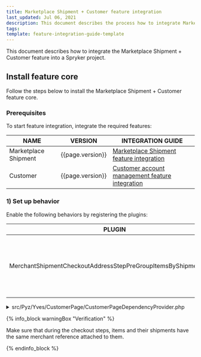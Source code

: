 ```yaml
---
title: Marketplace Shipment + Customer feature integration
last_updated: Jul 06, 2021
description: This document describes the process how to integrate Marketplace Shipment + Customer feature into your project
tags:
template: feature-integration-guide-template
---
```


This document describes how to integrate the Marketplace Shipment + Customer feature into a Spryker project.

## Install feature core

Follow the steps below to install the Marketplace Shipment + Customer feature core.

### Prerequisites

To start feature integration, integrate the required features:

| NAME | VERSION | INTEGRATION GUIDE |
| --------- | ------ | -----------|
| Marketplace Shipment | {{page.version}} | [Marketplace Shipment feature integration](/docs/marketplace/dev/feature-integration-guides/{{page.version}}/marketplace-shipment-feature-integration.html) |
| Customer | {{page.version}} | [Customer account management feature integration](/docs/pbc/all/customer-relationship-management/{{page.version}}/install-and-upgrade/install-features/install-the-customer-account-management-feature.html)  |

### 1) Set up behavior

Enable the following behaviors by registering the plugins:

| PLUGIN  | SPECIFICATION | PREREQUISITES | NAMESPACE |
| ------------ | ----------- | ----- | ------------ |
| MerchantShipmentCheckoutAddressStepPreGroupItemsByShipmentPlugin | Sets shipment merchant reference in the initial checkout step to avoid wrong grouping by merchant reference. |  | Spryker\Yves\MerchantShipment\Plugin\CustomerPage|

<details>
<summary markdown='span'>src/Pyz/Yves/CustomerPage/CustomerPageDependencyProvider.php</summary>

```php
<?php

namespace Pyz\Yves\CustomerPage;

use SprykerShop\Yves\CustomerPage\CustomerPageDependencyProvider as SprykerShopCustomerPageDependencyProvider;
use Spryker\Yves\MerchantShipment\Plugin\CustomerPage\MerchantShipmentCheckoutAddressStepPreGroupItemsByShipmentPlugin;

class CustomerPageDependencyProvider extends SprykerShopCustomerPageDependencyProvider
{
    /**
     * @return array<\SprykerShop\Yves\CustomerPageExtension\Dependency\Plugin\CheckoutAddressStepPreGroupItemsByShipmentPluginInterface>
     */
    protected function getCheckoutAddressStepPreGroupItemsByShipmentPlugins(): array
    {
        return [
            new MerchantShipmentCheckoutAddressStepPreGroupItemsByShipmentPlugin(),
        ];
    }
}
```

</details>

{% info_block warningBox "Verification" %}

Make sure that during the checkout steps, items and their shipments have the same merchant reference attached to them.

{% endinfo_block %}
